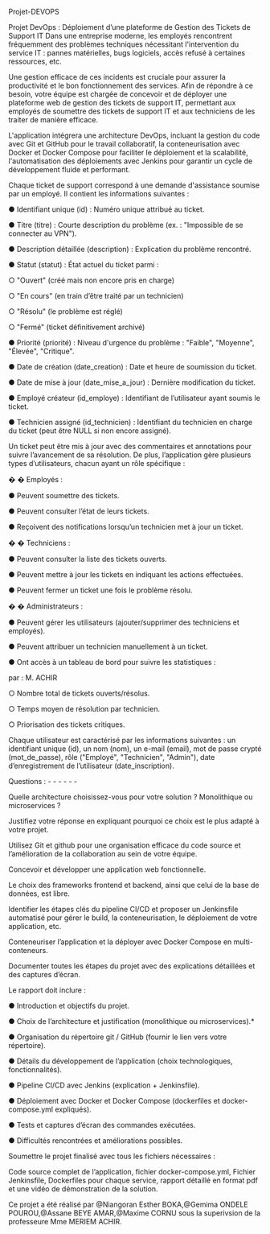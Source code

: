 Projet-DEVOPS

  Projet DevOps : Déploiement d’une plateforme de Gestion des Tickets de Support IT 
Dans une entreprise moderne, les employés rencontrent fréquemment des problèmes techniques nécessitant l'intervention du service IT : pannes matérielles, bugs logiciels, accès refusé à certaines ressources, etc.

Une gestion efficace de ces incidents est cruciale pour assurer la productivité et le bon fonctionnement des services. Afin de répondre à ce besoin, votre équipe est chargée de concevoir et de déployer une plateforme web de gestion des tickets de support IT, permettant aux employés de soumettre des tickets de support IT et aux techniciens de les traiter de manière efficace.

L'application intégrera une architecture DevOps, incluant la gestion du code avec Git et GitHub pour le travail collaboratif, la conteneurisation avec Docker et Docker Compose pour faciliter le déploiement et la scalabilité, l'automatisation des déploiements avec Jenkins pour garantir un cycle de développement fluide et performant.

Chaque ticket de support correspond à une demande d'assistance soumise par un employé. Il contient les informations suivantes :

● Identifiant unique (id) : Numéro unique attribué au ticket.

● Titre (titre) : Courte description du problème (ex. : "Impossible de se connecter au VPN").

● Description détaillée (description) : Explication du problème rencontré.

● Statut (statut) : État actuel du ticket parmi :

○ "Ouvert" (créé mais non encore pris en charge)

○ "En cours" (en train d’être traité par un technicien)

○ "Résolu" (le problème est réglé)

○ "Fermé" (ticket définitivement archivé)

● Priorité (priorité) : Niveau d'urgence du problème : "Faible", "Moyenne", "Élevée", "Critique".

● Date de création (date_creation) : Date et heure de soumission du ticket.

● Date de mise à jour (date_mise_a_jour) : Dernière modification du ticket.

● Employé créateur (id_employe) : Identifiant de l’utilisateur ayant soumis le ticket.

● Technicien assigné (id_technicien) : Identifiant du technicien en charge du ticket (peut être NULL si non encore assigné).

Un ticket peut être mis à jour avec des commentaires et annotations pour suivre l’avancement de sa résolution. De plus, l’application gère plusieurs types d’utilisateurs, chacun ayant un rôle spécifique :

� � Employés :

● Peuvent soumettre des tickets.

● Peuvent consulter l’état de leurs tickets.

● Reçoivent des notifications lorsqu’un technicien met à jour un ticket.

� � Techniciens :

● Peuvent consulter la liste des tickets ouverts.

● Peuvent mettre à jour les tickets en indiquant les actions effectuées.

● Peuvent fermer un ticket une fois le problème résolu.

� � Administrateurs :

● Peuvent gérer les utilisateurs (ajouter/supprimer des techniciens et employés).

● Peuvent attribuer un technicien manuellement à un ticket.

● Ont accès à un tableau de bord pour suivre les statistiques :

par : M. ACHIR

○ Nombre total de tickets ouverts/résolus.

○ Temps moyen de résolution par technicien.

○ Priorisation des tickets critiques.

Chaque utilisateur est caractérisé par les informations suivantes : un identifiant unique (id), un nom (nom), un e-mail (email), mot de passe crypté (mot_de_passe), rôle ("Employé", "Technicien", "Admin"), date d’enregistrement de l’utilisateur (date_inscription).

Questions : - - - - - -

Quelle architecture choisissez-vous pour votre solution ? Monolithique ou microservices ?

Justifiez votre réponse en expliquant pourquoi ce choix est le plus adapté à votre projet.

Utilisez Git et github pour une organisation efficace du code source et l’amélioration de la collaboration au sein de votre équipe.

Concevoir et développer une application web fonctionnelle.

Le choix des frameworks frontend et backend, ainsi que celui de la base de données, est libre.

Identifier les étapes clés du pipeline CI/CD et proposer un Jenkinsfile automatisé pour gérer le build, la conteneurisation, le déploiement de votre application, etc.

Conteneuriser l’application et la déployer avec Docker Compose en multi-conteneurs.

Documenter toutes les étapes du projet avec des explications détaillées et des captures d’écran.

Le rapport doit inclure :

● Introduction et objectifs du projet.

● Choix de l’architecture et justification (monolithique ou microservices).*

● Organisation du répertoire git / GitHub (fournir le lien vers votre répertoire).

● Détails du développement de l’application (choix technologiques, fonctionnalités).

● Pipeline CI/CD avec Jenkins (explication + Jenkinsfile).

● Déploiement avec Docker et Docker Compose (dockerfiles et docker-compose.yml expliqués).

● Tests et captures d’écran des commandes exécutées.

● Difficultés rencontrées et améliorations possibles.

Soumettre le projet finalisé avec tous les fichiers nécessaires :

Code source complet de l’application, fichier docker-compose.yml, Fichier Jenkinsfile, Dockerfiles pour chaque service, rapport détaillé en format pdf et une vidéo de démonstration de la solution.

Ce projet a été réalisé par @Niangoran Esther BOKA,@Gemima ONDELE POUROU,@Assane BEYE AMAR,@Maxime CORNU sous la superivsion de la professeure Mme MERIEM ACHIR.
